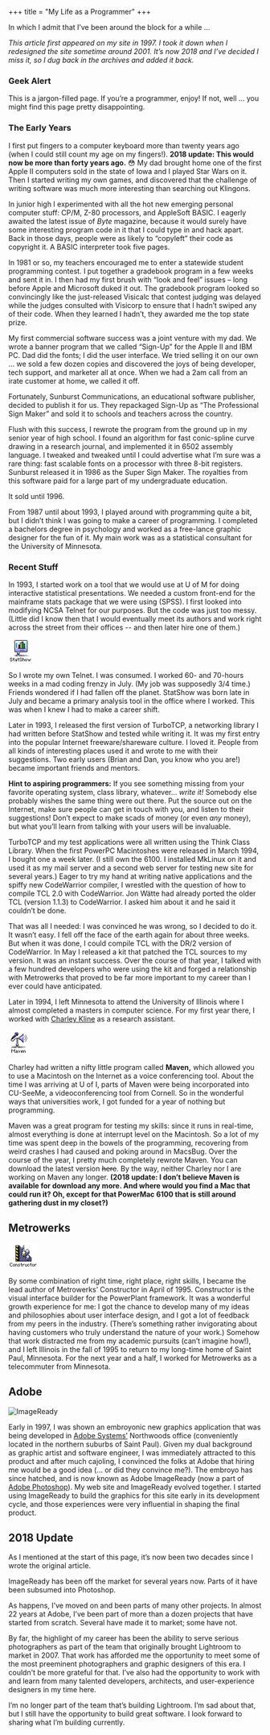 +++
title = "My Life as a Programmer"
+++

In which I admit that I’ve been around the block for a while …

_This article first appeared on my site in 1997. I took it down when I redesigned
the site sometime around 2001. It’s now 2018 and I’ve decided I miss it, so I dug
back in the archives and added it back._

### Geek Alert

This is a jargon-filled page. If you’re a programmer, enjoy! If not, well …
you might find this page pretty disappointing.

### The Early Years

I first put fingers to a computer keyboard more than twenty years ago (when
I could still count my age on my fingers!). **2018 update: This would now be more
than forty years ago.** 😳 My dad brought home one of the first Apple II
computers sold in the state of Iowa and I played Star Wars on it. Then I
started writing my own games, and discovered that the challenge of writing
software was much more interesting than searching out Klingons.

In junior high I experimented with all the hot new emerging personal
computer stuff: CP/M, Z-80 processors, and AppleSoft BASIC. I eagerly
awaited the latest issue of _Byte_ magazine, because it would surely
have some interesting program code in it that I could type in and hack
apart. Back in those days, people were as likely to “copyleft”
their code as copyright it. A BASIC interpreter took five pages.

In 1981 or so, my teachers encouraged me to enter a statewide student
programming contest. I put together a gradebook program in a few weeks and
sent it in. I then had my first brush with “look and feel” issues – long
before Apple and Microsoft duked it out. The gradebook program looked so
convincingly like the just-released Visicalc that contest judging was delayed
while the judges consulted with Visicorp to ensure that I hadn’t swiped
any of their code. When they learned I hadn’t, they awarded me the
top state prize.

My first commercial software success was a joint venture with my dad. We
wrote a banner program that we called “Sign-Up” for the Apple II
and IBM PC. Dad did the fonts; I did the user interface. We tried selling
it on our own … we sold a few dozen copies and discovered the joys of
being developer, tech support, and marketer all at once. When we had a 2am
call from an irate customer at home, we called it off.

Fortunately, Sunburst Communications, an educational software publisher,
decided to publish it for us. They repackaged Sign-Up as “The
Professional Sign Maker” and sold it to schools and teachers across
the country.

Flush with this success, I rewrote the program from the ground up in my
senior year of high school. I found an algorithm for fast conic-spline
curve drawing in a research journal, and implemented it in 6502 assembly
language. I tweaked and tweaked until I could advertise what I’m sure was
a rare thing: fast scalable fonts on a processor with three 8-bit
registers. Sunburst released it in 1986 as the Super Sign Maker. The
royalties from this software paid for a large part of my undergraduate
education.

It sold until 1996.

From 1987 until about 1993, I played around with programming quite a
bit, but I didn’t think I was going to make a career of programming. I
completed a bachelors degree in psychology and worked as a free-lance
graphic designer for the fun of it. My main work was as a statistical
consultant for the University of Minnesota.

### Recent Stuff

In 1993, I started work on a tool that we would use at U of M for doing
interactive statistical presentations. We needed a custom front-end for
the mainframe stats package that we were using (SPSS). I first looked into
modifying NCSA Telnet for our purposes. But the code was just too messy.
(Little did I know then that I would eventually meet its authors and work
right across the street from their offices -- and then later hire one of
them.)

![StatShow](./statshow-icon.gif)

So I wrote my own Telnet. I was consumed. I worked 60- and 70-hours weeks in
a mad coding frenzy in July. (My job was supposedly 3/4 time.) Friends
wondered if I had fallen off the planet. StatShow was born late in July
and became a primary analysis tool in the office where I worked. This was
when I knew I had to make a career shift.

Later in 1993, I released the first version of TurboTCP, a networking
library I had written before StatShow and tested while writing it. It was
my first entry into the popular Internet freeware/shareware culture. I
loved it. People from all kinds of interesting places used it and wrote to
me with their suggestions. Two early users (Brian and Dan, you know who
you are!) became important friends and mentors.

**Hint to aspiring programmers:** If you see something missing from
your favorite operating system, class library, whatever... _write it!_
Somebody else probably wishes the same thing were out there. Put the
source out on the Internet, make sure people can get in touch with you,
and listen to their suggestions! Don’t expect to make scads of money (or
even _any_ money), but what you’ll learn from talking with your
users will be invaluable.

TurboTCP and my test applications were all written using the Think Class
Library. When the first PowerPC Macintoshes were released in March 1994, I
bought one a week later. (I still own the 6100. I installed MkLinux on it
and used it as my mail server and a second web server for testing new site
for several years.) Eager to try my hand at writing native applications and
the spiffy new CodeWarrior compiler, I wrestled with the question of how to
compile TCL 2.0 with CodeWarrior. Jon Wätte had already ported the older TCL
(version 1.1.3) to CodeWarrior. I asked him about it and he said it couldn’t be
done.

That was all I needed: I was convinced he was wrong, so I decided to do
it. It wasn’t easy. I fell off the face of the earth again for about three
weeks. But when it was done, I could compile TCL with the DR/2 version of
CodeWarrior. In May I released a kit that patched the TCL sources to my
version. It was an instant success. Over the course of that year, I talked
with a few hundred developers who were using the kit and forged a
relationship with Metrowerks that proved to be far more important to my
career than I ever could have anticipated.

Later in 1994, I left Minnesota to attend the University of Illinois
where I almost completed a masters in computer science. For my first year
there, I worked with [Charley Kline](https://twitter.com/cvkline) as a
research assistant.

![Maven](./maven-icon.gif)

Charley had written a nifty little program called **Maven,** which allowed you
to use a Macintosh on the Internet as a voice conferencing tool. About the time
I was arriving at U of I, parts of Maven were being incorporated into
CU-SeeMe, a videoconferencing tool from Cornell. So in the wonderful ways
that universities work, I got funded for a year of nothing but
programming.

Maven was a great program for testing my skills: since it runs in
real-time, almost everything is done at interrupt level on the Macintosh.
So a lot of my time was spent deep in the bowels of the programming,
recovering from weird crashes I had caused and poking around in MacsBug.
Over the course of the year, I pretty much completely rewrote Maven. You
can download the latest version <strike>here</strike>. By the way, neither
Charley nor I are working on Maven any longer. **(2018 update: I don’t
believe Maven is available for download any more. And where would you find a
Mac that could run it? Oh, except for that PowerMac 6100 that is still around
gathering dust in my closet?)**

## Metrowerks

![Constructor](./constructor-icon.gif)

By some combination of right time, right place, right skills, I became the
lead author of Metrowerks’ Constructor in April of 1995. Constructor is
the visual interface builder for the PowerPlant framework. It was a
wonderful growth experience for me: I got the chance to develop many of my
ideas and philosophies about user interface design, and I got a lot of
feedback from my peers in the industry. (There’s something rather
invigorating about having customers who truly understand the nature of
your work.) Somehow that work distracted me from my academic pursuits
(can’t imagine how!), and I left Illinois in the fall of 1995 to return to
my long-time home of Saint Paul, Minnesota. For the next year and a half,
I worked for Metrowerks as a telecommuter from Minnesota.

## Adobe

![ImageReady](//imageready-1-0-preview.png)

Early in 1997, I was shown an embroyonic new graphics application that
was being developed in [Adobe Systems’](https://www.adobe.com/)
Northwoods office (conveniently located in the northern suburbs of Saint
Paul). Given my dual background as graphic artist and software engineer, I
was immediately attracted to this product and after much cajoling, I convinced
the folks at Adobe that hiring me would be a good idea (… or did they convince
me?). The embroyo has since hatched, and is now known as Adobe ImageReady
(now a part of [Adobe Photoshop](https://www.adobe.com/products/photoshop.html)).
My web site and ImageReady evolved together. I started using ImageReady to build
the graphics for this site early in its development cycle, and those experiences
were very influential in shaping the final product.

## 2018 Update

As I mentioned at the start of this page, it’s now been two decades since I wrote
the original article.

ImageReady has been off the market for several years now. Parts of it have been
subsumed into Photoshop.

As happens, I’ve moved on and been parts of many other projects. In almost 22 years
at Adobe, I’ve been part of more than a dozen projects that have started from scratch.
Several have made it to market; some have not.

By far, the highlight of my career has been the ability to serve serious photographers
as part of the team that originally brought Lightroom to market in 2007. That work has
afforded me the opportunity to meet some of the most preeminent photographers and graphic
designers of this era. I couldn't be more grateful for that. I’ve also had the
opportunity to work with and learn from many talented developers, architects, and
user-experience designers in my time here.

I’m no longer part of the team that’s building Lightroom. I’m sad about that, but
I still have the opportunity to build great software. I look forward to sharing
what I’m building currently.
